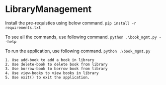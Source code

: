 # LibraryManagement
Install the pre-requisties using below command.
    `pip install -r requirements.txt`

To see all the commands, use following command.
    `python .\book_mgmt.py --help`

To run the application, use following command.
    `python .\book_mgmt.py`

    1. Use add-book to add a book in library
    2. Use delete-book to delete book from library
    3. Use borrow-book to borrow book from library
    4. Use view-books to view books in library
    5. Use exit() to exit the application.


